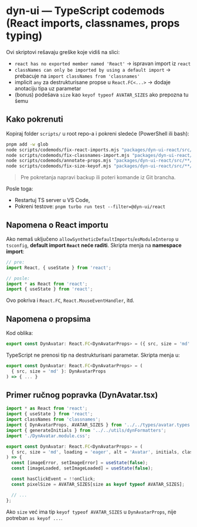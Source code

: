 # dyn-ui — TypeScript codemods (React imports, classnames, props typing)

Ovi skriptovi rešavaju greške koje vidiš na slici:

- `react has no exported member named 'React'` → ispravan import iz `react`
- `classNames can only be imported by using a default import` → prebacuje na `import classNames from 'classnames'`
- implicit `any` za destrukturisane propse u `React.FC<...>` → dodaje anotaciju tipa uz parametar
- (bonus) podešava `size` kao `keyof typeof AVATAR_SIZES` ako prepozna tu šemu

## Kako pokrenuti

Kopiraj folder `scripts/` u root repo-a i pokreni sledeće (PowerShell ili bash):

```bash
pnpm add -w glob
node scripts/codemods/fix-react-imports.mjs "packages/dyn-ui-react/src/**/*.{ts,tsx}"
node scripts/codemods/fix-classnames-import.mjs "packages/dyn-ui-react/src/**/*.{ts,tsx}"
node scripts/codemods/annotate-props.mjs "packages/dyn-ui-react/src/**/*.{ts,tsx}"
node scripts/codemods/fix-size-keyof.mjs "packages/dyn-ui-react/src/**/*.{ts,tsx}"
```

> Pre pokretanja napravi backup ili poteri komande iz Git brancha.

Posle toga:

- Restartuj TS server u VS Code,
- Pokreni testove: `pnpm turbo run test --filter=@dyn-ui/react`

## Napomena o React importu

Ako nemaš uključeno `allowSyntheticDefaultImports`/`esModuleInterop` u `tsconfig`, **default import `React` neće raditi**. Skripta menja na **namespace import**:

```ts
// pre:
import React, { useState } from 'react';

// posle:
import * as React from 'react';
import { useState } from 'react';
```

Ovo pokriva i `React.FC`, `React.MouseEventHandler`, itd.

## Napomena o propsima

Kod oblika:

```ts
export const DynAvatar: React.FC<DynAvatarProps> = ({ src, size = 'md' }) => { ... }
```

TypeScript ne prenosi tip na destrukturisani parametar. Skripta menja u:

```ts
export const DynAvatar: React.FC<DynAvatarProps> = (
  { src, size = 'md' }: DynAvatarProps
) => { ... }
```

## Primer ručnog popravka (DynAvatar.tsx)

```ts
import * as React from 'react';
import { useState } from 'react';
import classNames from 'classnames';
import { DynAvatarProps, AVATAR_SIZES } from '../../types/avatar.types';
import { generateInitials } from '../../utils/dynFormatters';
import './DynAvatar.module.css';

export const DynAvatar: React.FC<DynAvatarProps> = (
  { src, size = 'md', loading = 'eager', alt = 'Avatar', initials, className, onClick }: DynAvatarProps
) => {
  const [imageError, setImageError] = useState(false);
  const [imageLoaded, setImageLoaded] = useState(false);

  const hasClickEvent = !!onClick;
  const pixelSize = AVATAR_SIZES[size as keyof typeof AVATAR_SIZES];

  // ...
};
```

Ako `size` već ima tip `keyof typeof AVATAR_SIZES` u `DynAvatarProps`, nije potreban `as keyof ...`.
